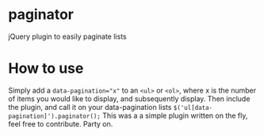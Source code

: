 paginator
=========

jQuery plugin to easily paginate lists

How to use
=========
Simply add a `data-pagination="x"`  to an `<ul>` or `<ol>`, where x is the number of items you would like to display, and subsequently display.
Then include the plugin, and call it on your data-pagination lists `$('ul[data-pagination]').paginator();`
This was a a simple plugin written on the fly, feel free to contribute.
Party on.
